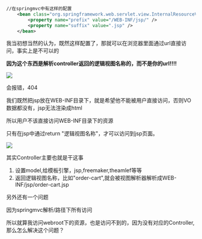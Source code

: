 

```xml
//在springmvc中有这样的配置
	<bean class="org.springframework.web.servlet.view.InternalResourceViewResolver">
		<property name="prefix" value="/WEB-INF/jsp/" />
		<property name="suffix" value=".jsp" />
	</bean>

```



我当初想当然的认为，既然这样配置了，那就可以在浏览器里面通过url直接访问，事实上是不可以的

**因为这个东西是解析controller返回的逻辑视图名称的，而不是你的url!!!!**

![](D:\code\笔记\图片\搜狗截图20190226000233.png)

会报错，404

我们既然把jsp放在WEB-INF目录下，就是希望他不能被用户直接访问，否则VO数据都没有，jsp无法渲染成html

所以用户不该直接访问WEB-INF目录下的资源

只有在jsp中通过return "逻辑视图名称"，才可以访问到jsp页面。

![](D:\code\笔记\图片\搜狗截图20190226000652.png)

其实Controller主要也就是干这事

1. 设置model,给模板引擎，jsp,freemaker,theamlef等等
2. 返回逻辑视图名称，比如"order-cart",就会被视图解析器解析成WEB-INF/jsp/order-cart.jsp





另外还有一个问题

因为springmvc解析/路径下所有访问

所以就算我访问webroot下的资源，也是访问不到的，因为没有对应的Controller,那么怎么解决这个问题？



